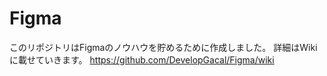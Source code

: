 # Figma

このリポジトリはFigmaのノウハウを貯めるために作成しました。
詳細はWikiに載せていきます。
https://github.com/DevelopGacal/Figma/wiki
